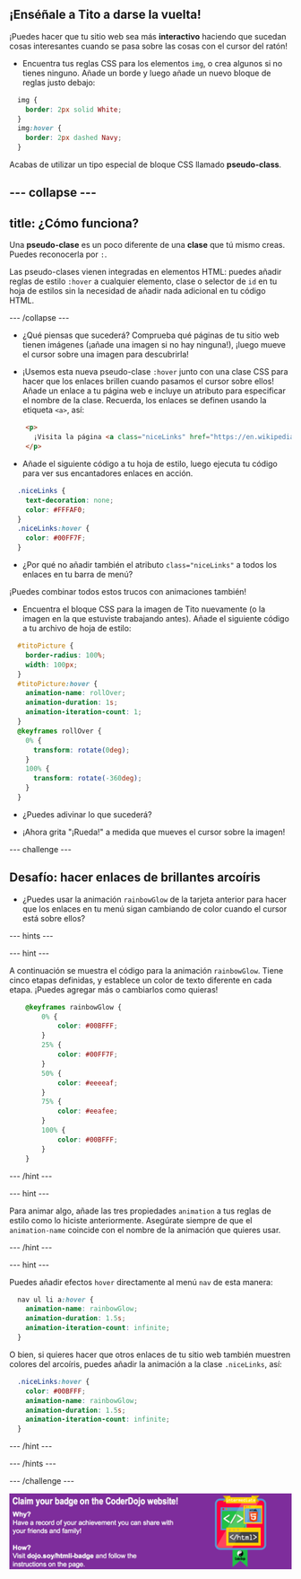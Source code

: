 ## ¡Enséñale a Tito a darse la vuelta!

¡Puedes hacer que tu sitio web sea más **interactivo** haciendo que sucedan cosas interesantes cuando se pasa sobre las cosas con el cursor del ratón!

+ Encuentra tus reglas CSS para los elementos `img`, o crea algunos si no tienes ninguno. Añade un borde y luego añade un nuevo bloque de reglas justo debajo:

```css
  img {
    border: 2px solid White;
  }
  img:hover {
    border: 2px dashed Navy;
  }
```

Acabas de utilizar un tipo especial de bloque CSS llamado **pseudo-class**.

## \--- collapse \---

## title: ¿Cómo funciona?

Una **pseudo-clase** es un poco diferente de una **clase** que tú mismo creas. Puedes reconocerla por `:`.

Las pseudo-clases vienen integradas en elementos HTML: puedes añadir reglas de estilo `:hover` a cualquier elemento, clase o selector de `id` en tu hoja de estilos sin la necesidad de añadir nada adicional en tu código HTML.

\--- /collapse \---

+ ¿Qué piensas que sucederá? Comprueba qué páginas de tu sitio web tienen imágenes (¡añade una imagen si no hay ninguna!), ¡luego mueve el cursor sobre una imagen para descubrirla!

+ ¡Usemos esta nueva pseudo-clase `:hover` junto con una clase CSS para hacer que los enlaces brillen cuando pasamos el cursor sobre ellos! Añade un enlace a tu página web e incluye un atributo para especificar el nombre de la clase. Recuerda, los enlaces se definen usando la etiqueta `<a>`, así:

```html
    <p>
      ¡Visita la página <a class="niceLinks" href="https://en.wikipedia.org/wiki/Ireland">Wikipedia</a> para aprender aún más sobre Irlanda!
    </p>
```

+ Añade el siguiente código a tu hoja de estilo, luego ejecuta tu código para ver sus encantadores enlaces en acción.

```css
  .niceLinks {
    text-decoration: none;
    color: #FFFAF0;
  }
  .niceLinks:hover {
    color: #00FF7F;
  }
```

+ ¿Por qué no añadir también el atributo `class="niceLinks"` a todos los enlaces en tu barra de menú?

¡Puedes combinar todos estos trucos con animaciones también!

+ Encuentra el bloque CSS para la imagen de Tito nuevamente (o la imagen en la que estuviste trabajando antes). Añade el siguiente código a tu archivo de hoja de estilo:

```css
  #titoPicture {
    border-radius: 100%;
    width: 100px;
  }
  #titoPicture:hover {
    animation-name: rollOver;
    animation-duration: 1s;
    animation-iteration-count: 1;
  }
  @keyframes rollOver {
    0% {
      transform: rotate(0deg);
    }
    100% {
      transform: rotate(-360deg);
    }
  }
```

+ ¿Puedes adivinar lo que sucederá?

+ ¡Ahora grita "¡Rueda!" a medida que mueves el cursor sobre la imagen!

\--- challenge \---

## Desafío: hacer enlaces de brillantes arcoíris

+ ¿Puedes usar la animación `rainbowGlow` de la tarjeta anterior para hacer que los enlaces en tu menú sigan cambiando de color cuando el cursor está sobre ellos?

\--- hints \---

\--- hint \---

A continuación se muestra el código para la animación `rainbowGlow`. Tiene cinco etapas definidas, y establece un color de texto diferente en cada etapa. ¡Puedes agregar más o cambiarlos como quieras!

```css
    @keyframes rainbowGlow {
        0% {
            color: #00BFFF;
        }
        25% {
            color: #00FF7F;
        }
        50% {
            color: #eeeeaf;
        }
        75% {
            color: #eeafee;
        }
        100% {
            color: #00BFFF;
        }
    }
```

\--- /hint \---

\--- hint \---

Para animar algo, añade las tres propiedades `animation` a tus reglas de estilo como lo hiciste anteriormente. Asegúrate siempre de que el `animation-name` coincide con el nombre de la animación que quieres usar.

\--- /hint \---

\--- hint \---

Puedes añadir efectos `hover` directamente al menú `nav` de esta manera:

```css
  nav ul li a:hover {
    animation-name: rainbowGlow;
    animation-duration: 1.5s;
    animation-iteration-count: infinite;
  }
```

O bien, si quieres hacer que otros enlaces de tu sitio web también muestren colores del arcoíris, puedes añadir la animación a la clase `.niceLinks`, así:

```css
  .niceLinks:hover {
    color: #00BFFF;
    animation-name: rainbowGlow;
    animation-duration: 1.5s;
    animation-iteration-count: infinite;
  }
```

\--- /hint \---

\--- /hints \---

\--- /challenge \---

![](images/badge-footer-image-html-intermed.png)